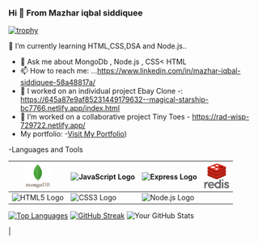 ### Hi 👋 From Mazhar iqbal siddiquee
[![trophy](https://github-profile-trophy.vercel.app/?username=mazhariqbasiddiquee)](https://github.com/ryo-ma/github-profile-trophy)













 🌱 I’m currently learning HTML,CSS,DSA  and Node.js..
- 💬 Ask me about MongoDb , Node.js , CSS< HTML
- 📫 How to reach me: ...https://www.linkedin.com/in/mazhar-iqbal-siddiquee-58a48817a/
- 🔭 I worked on an individual project Ebay Clone -: https://645a87e9af85231449179632--magical-starship-bc7766.netlify.app/index.html
- 🤝 I’m worked on a collaborative project Tiny Toes - https://rad-wisp-729722.netlify.app/
- My portfolio: -[Visit My Portfolio](https://mazhariqbasiddiquee.github.io/))





-Languages and Tools

| <img src="https://raw.githubusercontent.com/devicons/devicon/master/icons/mongodb/mongodb-original-wordmark.svg" alt="MongoDB Logo" width="50" height="50"> | <img src="https://upload.wikimedia.org/wikipedia/commons/9/99/Unofficial_JavaScript_logo_2.svg" alt="JavaScript Logo" width="50" height="50"> | <img src="https://upload.wikimedia.org/wikipedia/commons/6/64/Expressjs.png" alt="Express Logo" width="50" height="50"> | <img src="https://raw.githubusercontent.com/devicons/devicon/master/icons/redis/redis-original-wordmark.svg" alt="Redis Logo" width="50" height="50"> |
|---|---|---|---|
| <img src="https://upload.wikimedia.org/wikipedia/commons/6/61/HTML5_logo_and_wordmark.svg" alt="HTML5 Logo" width="50" height="50"> | <img src="https://upload.wikimedia.org/wikipedia/commons/d/d5/CSS3_logo_and_wordmark.svg" alt="CSS3 Logo" width="50" height="50"> | <img src="https://upload.wikimedia.org/wikipedia/commons/d/d9/Node.js_logo.svg" alt="Node.js Logo" width="50" height="50"> | |


[![Top Languages](https://github-readme-stats.vercel.app/api/top-langs/?username=mazhariqbasiddiquee&layout=compact&langs_count=5)](https://github.com/mazhariqbasiddiquee)
[![GitHub Streak](https://github-readme-streak-stats.herokuapp.com/?user=mazhariqbasiddiquee)](https://github.com/mazhariqbasiddiquee)
![Your GitHub Stats](https://github-readme-stats.vercel.app/api?username=mazhariqbasiddiquee&show_icons=true&theme=radical)









 |








